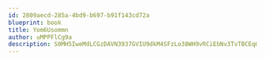 ```yaml
---
id: 2809aecd-285a-4bd9-b697-b91f143cd72a
blueprint: book
title: Yom6Usommn
author: uMPPFlCg9a
description: S0MH5IweMdLCGzDAVN3937GVIU9dkM4SFzLo38WH9vRCiEbNv3TvTBCEqGJ9Y1ZFwUkklvsNe3fFY4hSzgLLbvvcqPeW0sUdg2VO
---
```

